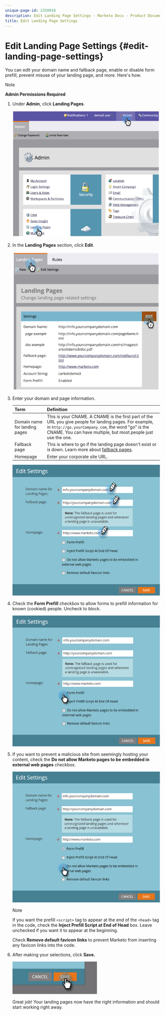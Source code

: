 ```yaml
---
unique-page-id: 2359918
description: Edit Landing Page Settings - Marketo Docs - Product Documentation
title: Edit Landing Page Settings
---
```


# Edit Landing Page Settings {#edit-landing-page-settings}

You can edit your domain name and fallback page, enable or disable form prefill, prevent misuse of your landing page, and more. Here's how.

>[!NOTE]
>
>**Admin Permissions Required**

1. Under **Admin**, click **Landing Pages**.

   ![](assets/image2014-9-10-9-3a47-3a40.png)

1. In the **Landing Pages** section, click **Edit**.

   ![](assets/image2014-9-10-9-3a47-3a12.png)

1. Enter your domain and page information.

   | Term |Definition |
   |---|---|
   | Domain name for landing pages |This is your CNAME. A CNAME is the first part of the URL you give people for landing pages. For example, in `http://go.yourCompany.com`, the word "go" is the CNAME. You can have multiple, but most people just use the one. |
   | Fallback page |This is where to go if the landing page doesn't exist or is down. Learn more about [fallback pages](/help/marketo/product-docs/administration/settings/set-a-fallback-page.md). |
   | Homepage |Enter your corporate site URL. |

   ![](assets/three.png)

1. Check the **Form Prefill** checkbox to allow forms to prefill information for known (cookied) people. Uncheck to block.

   ![](assets/four.png)

1. If you want to prevent a malicious site from seemingly hosting your content, check the **Do not allow Marketo pages to be embedded in external web pages** checkbox.

   ![](assets/five.png)

   >[!NOTE]
   >
   >If you want the prefill `<script>` tag to appear at the end of the `<head>` tag in the code, check the **Inject Prefill Script at End of Head** box. Leave unchecked if you want it to appear at the beginning.
   >
   >Check **Remove default favicon links** to prevent Marketo from inserting any favicon links into the code.

1. After making your selections, click **Save.**

   ![](assets/six.png)

   Great job! Your landing pages now have the right information and should start working right away.
